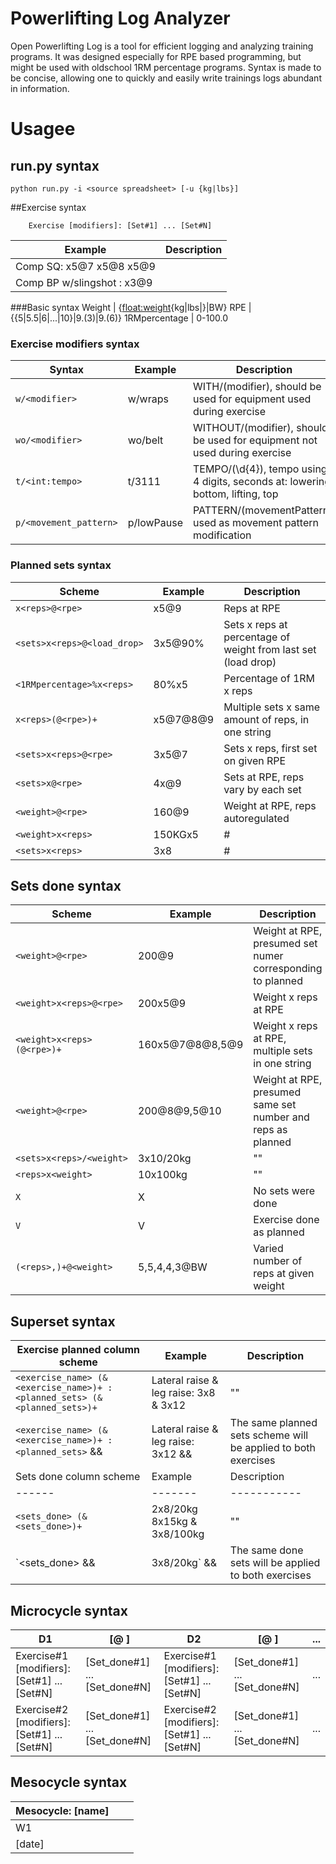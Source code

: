 # Powerlifting Log Analyzer
Open Powerlifting Log is a tool for efficient logging and analyzing training programs. It was
designed especially for RPE based programming, but might be used with oldschool
1RM percentage programs. Syntax is made to be concise, allowing one to quickly
and easily write trainings logs abundant in information.


# Usagee

## run.py syntax
```
python run.py -i <source spreadsheet> [-u {kg|lbs}]
```

##Exercise syntax
```
    Exercise [modifiers]: [Set#1] ... [Set#N]
```
Example | Description
------- | -----------
Comp SQ: x5@7 x5@8 x5@9 |
Comp BP w/slingshot : x3@9 |

###Basic syntax
Weight | {<float:weight>{kg|lbs|}|BW}
RPE | {{5|5.5|6|...|10}|9.(3)|9.(6)}
1RMpercentage | 0-100.0

### Exercise modifiers syntax
Syntax | Example | Description
------ | ------- | -----------
`w/<modifier>` | w/wraps | WITH/(modifier), should be used for equipment used during exercise
`wo/<modifier>` | wo/belt | WITHOUT/(modifier), should be used for equipment not used during exercise
`t/<int:tempo>` | t/3111 | TEMPO/(\d{4}), tempo using 4 digits, seconds at: lowering, bottom, lifting, top
`p/<movement_pattern>` | p/lowPause | PATTERN/(movementPattern), used as movement pattern modification

### Planned sets syntax
Scheme | Example | Description
------ | ------- | -----------
`x<reps>@<rpe>` | x5@9 | Reps at RPE
`<sets>x<reps>@<load_drop>` | 3x5@90% | Sets x reps at percentage of weight from last set (load drop)
`<1RMpercentage>%x<reps>` | 80%x5 | Percentage of 1RM x reps
`x<reps>(@<rpe>)+` | x5@7@8@9 | Multiple sets x same amount of reps, in one string
`<sets>x<reps>@<rpe>` | 3x5@7 | Sets x reps, first set on given RPE
`<sets>x@<rpe>` | 4x@9 | Sets at RPE, reps vary by each set
`<weight>@<rpe>` | 160@9 | Weight at RPE, reps autoregulated
`<weight>x<reps>` | 150KGx5 |#
`<sets>x<reps>` | 3x8 |#

## Sets done syntax
Scheme | Example | Description
---|------- | -----------
`<weight>@<rpe>` | 200@9 | Weight at RPE, presumed set numer corresponding to planned
`<weight>x<reps>@<rpe>` | 200x5@9 | Weight x reps at RPE
`<weight>x<reps>(@<rpe>)+` | 160x5@7@8@8,5@9 | Weight x reps at RPE, multiple sets in one string
`<weight>@<rpe>` | 200@8@9,5@10 | Weight at RPE, presumed same set number and reps as planned
`<sets>x<reps>/<weight>` | 3x10/20kg | ""
`<reps>x<weight>` | 10x100kg | ""
`X` | X | No sets were done
`V` | V | Exercise done as planned
`(<reps>,)+@<weight>` | 5,5,4,4,3@BW | Varied number of reps at given weight

## Superset syntax
Exercise planned column scheme | Example | Description
------ | ------- | -----------
`<exercise_name> (& <exercise_name>)+ : <planned_sets> (& <planned_sets>)+` | Lateral raise & leg raise: 3x8 & 3x12 | ""
`<exercise_name> (& <exercise_name>)+ : <planned_sets>` && | Lateral raise & leg raise: 3x12 && | The same planned sets scheme will be applied to both exercises
Sets done column scheme | Example | Description
------ | ------- | -----------
`<sets_done> (& <sets_done>)+ `| 2x8/20kg 8x15kg & 3x8/100kg | ""
`<sets_done> && | 3x8/20kg` && | The same done sets will be applied to both exercises




## Microcycle syntax

| D1 | <date> [@ <place>] | D2 | <date> [@ <place>] | ...|
| -- | ------ | -- | ------ | -- |
| Exercise#1 [modifiers]: [Set#1] ... [Set#N] | [Set\_done#1] ... [Set\_done#N] | Exercise#1 [modifiers]: [Set#1] ... [Set#N] | [Set\_done#1] ... [Set\_done#N] | ... |
| Exercise#2 [modifiers]: [Set#1] ... [Set#N] | [Set\_done#1] ... [Set\_done#N] | Exercise#2 [modifiers]: [Set#1] ... [Set#N] | [Set\_done#1] ... [Set\_done#N] | ... |


## Mesocycle syntax

| Mesocycle: [name] | | |
| ----------------- |-|-|
| W1 | | |
| [date] | | |

